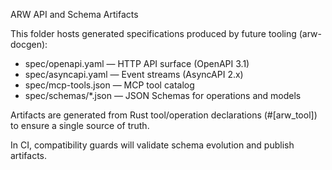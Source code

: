 ARW API and Schema Artifacts

This folder hosts generated specifications produced by future tooling (arw-docgen):
- spec/openapi.yaml — HTTP API surface (OpenAPI 3.1)
- spec/asyncapi.yaml — Event streams (AsyncAPI 2.x)
- spec/mcp-tools.json — MCP tool catalog
- spec/schemas/*.json — JSON Schemas for operations and models

Artifacts are generated from Rust tool/operation declarations (#[arw_tool]) to ensure a single source of truth.

In CI, compatibility guards will validate schema evolution and publish artifacts.

